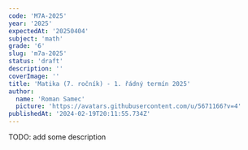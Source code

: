 ```yaml
---
code: 'M7A-2025'
year: '2025'
expectedAt: '20250404'
subject: 'math'
grade: '6'
slug: 'm7a-2025'
status: 'draft'
description: ''
coverImage: ''
title: 'Matika (7. ročník) - 1. řádný termín 2025'
author:
  name: 'Roman Samec'
  picture: 'https://avatars.githubusercontent.com/u/5671166?v=4'
publishedAt: '2024-02-19T20:11:55.734Z'
---
```


TODO: add some description
